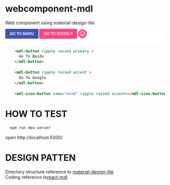 # webcomponent-mdl
Web component using material-design-lite
![alt tag](https://github.com/fieosa/webcomponent-mdl/blob/master/button.png)
```html
    <mdl-button ripple raised primary >
      Go To Baidu
    </mdl-button>

    <mdl-button ripple raised accent >
      Go To Google
    </mdl-button>

    <mdl-icon-button name="mood" ripple raised accent></mdl-icon-button>

```
# HOW TO TEST
```sh
  npm run dev-server
```
open http://localhost:5000/

# DESIGN PATTEN
Directory structure reference to [material-design-lite](https://github.com/google/material-design-lite) <br />
Coding reference to[react-mdl](https://github.com/react-mdl/react-mdl)
